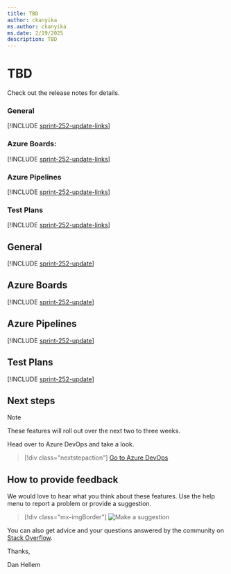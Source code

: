 ```yaml
---
title: TBD
author: ckanyika
ms.author: ckanyika
ms.date: 2/19/2025
description: TBD
---
```

# TBD



Check out the release notes for details.

### General

[!INCLUDE [sprint-252-update-links](includes/general/sprint-252-update-links.md)]

### Azure Boards:

[!INCLUDE [sprint-252-update-links](includes/boards/sprint-252-update-links.md)]

### Azure Pipelines

[!INCLUDE [sprint-252-update-links](includes/pipelines/sprint-252-update-links.md)]

### Test Plans

[!INCLUDE [sprint-252-update-links](includes/testplans/sprint-252-update-links.md)]

## General

[!INCLUDE [sprint-252-update](includes/general/sprint-252-update.md)]

## Azure Boards

[!INCLUDE [sprint-252-update](includes/boards/sprint-252-update.md)]

## Azure Pipelines

[!INCLUDE [sprint-252-update](includes/pipelines/sprint-252-update.md)]

## Test Plans

[!INCLUDE [sprint-252-update](includes/testplans/sprint-252-update.md)]

## Next steps

> [!NOTE]
> These features will roll out over the next two to three weeks.

Head over to Azure DevOps and take a look.

> [!div class="nextstepaction"] 
> [Go to Azure DevOps](https://go.microsoft.com/fwlink/?LinkId=307137&campaign=o~msft~docs~product-vsts~release-notes)

## How to provide feedback

We would love to hear what you think about these features. Use the help menu to report a problem or provide a suggestion.

> [!div class="mx-imgBorder"] 
> ![Make a suggestion](../media/make-a-suggestion.png)

You can also get advice and your questions answered by the community on [Stack Overflow](https://stackoverflow.com/questions/tagged/azure-devops).

Thanks,

Dan Hellem
